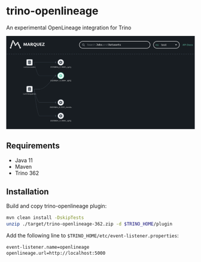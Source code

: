 trino-openlineage
====
An experimental OpenLineage integration for Trino

![Marquez](marquez.png)

## Requirements

- Java 11
- Maven
- Trino 362

## Installation

Build and copy trino-openlineage plugin:

```sh
mvn clean install -DskipTests
unzip ./target/trino-openlineage-362.zip -d $TRINO_HOME/plugin
```

Add the following line to `$TRINO_HOME/etc/event-listener.properties`:

```properties
event-listener.name=openlineage
openlineage.url=http://localhost:5000
```
